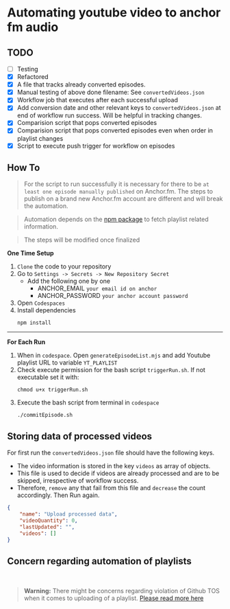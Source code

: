 # Automating youtube video to anchor fm audio

## TODO

- [ ] Testing
- [x] Refactored
- [x] A file that tracks already converted episodes.
- [x] Manual testing of above done filename: See `convertedVideos.json`
- [x] Workflow job that executes after each successful upload
- [x] Add conversion date and other relevant keys to `convertedVideos.json` at end of workflow run success. Will be helpful in tracking changes.
- [x] Comparision script that pops converted episodes
- [x] Comparision script that pops converted episodes even when order in playlist changes
- [x] Script to execute push trigger for workflow on episodes

## How To

> For the script to run successfully it is necessary for there to be `at least one episode manually published` on Anchor.fm. The steps to publish on a brand new Anchor.fm account are different and will break the automation.

> Automation depends on the [npm package](https://www.npmjs.com/package/@fabricio-191/youtube) to fetch playlist related information.

> The steps will be modified once finalized

**One Time Setup**

1. `Clone` the code to your repository
2. Go to `Settings -> Secrets -> New Repository Secret`
    - Add the following one by one
        - ANCHOR_EMAIL `your email id on anchor`
        - ANCHOR_PASSWORD `your anchor account password`
2. Open `Codespaces`
3. Install dependencies
   ```
   npm install
   ```
---

**For Each Run**

1. When in `codespace`. Open `generateEpisodeList.mjs` and add Youtube playlist URL to variable `YT_PLAYLIST`
2. Check execute permission for the bash script `triggerRun.sh`. If not executable set it with:
    ```
    chmod u+x triggerRun.sh
    ```
3. Execute the bash script from terminal in `codespace`
   ```
   ./commitEpisode.sh
   ``` 

## Storing data of processed videos

For first run the `convertedVideos.json` file should have the following keys. 
- The video information is stored in the key `videos` as array of objects.
- This file is used to decide if videos are already processed and are to be skipped, irrespective of workflow success.
- Therefore, `remove` any that fail from this file and `decrease` the count accordingly. Then Run again.

```json
{
    "name": "Upload processed data",
    "videoQuantity": 0,
    "lastUpdated": "",
    "videos": []
}
```

## Concern regarding automation of playlists

<br />

> **Warning:** There might be concerns regarding violation of Github TOS when it comes to uploading of a playlist. [Please read more here](https://github.com/Schrodinger-Hat/youtube-to-anchorfm#how-to-upload-a-youtube-playlist-to-anchorfm-using-this-script)

<!-- ### Processing a playlist

> Using an example [playlist](https://www.youtube.com/watch?v=ABbDB6xri8o&list=PLrAXtmErZgOcl7mvyfkQTHFnOGZxWtN55)

- To process all of them do as recommened [here](https://github.com/Schrodinger-Hat/youtube-to-anchorfm#how-to-upload-a-youtube-playlist-to-anchorfm-using-this-script) -->